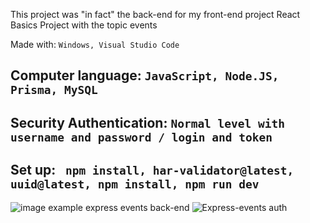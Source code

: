 This project was "in fact" the back-end for my front-end project React Basics Project with the topic events


Made with: ```Windows, Visual Studio Code```

Computer language: ```JavaScript, Node.JS, Prisma, MySQL```
-----------------------------------------------------

Security Authentication: ```Normal level with username and password / login and token```
-----------------------------------------------------

Set up: ```
npm install, har-validator@latest, uuid@latest, npm install, npm run dev```
---------------------------------------------------------------------------------
![image example express events back-end](https://github.com/aelyakoubi/express-events-Back-End/assets/115151631/6a5ce2e7-6635-4edb-834b-837e7153179f)
![Express-events auth](https://github.com/aelyakoubi/express-events-Back-End/assets/115151631/fd9534a0-fa0d-449f-b38c-6a7349a6af93)
